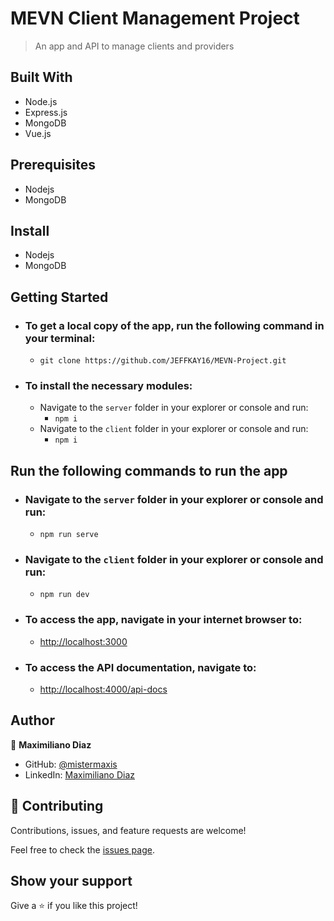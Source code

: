 # MEVN Client Management Project

> An app and API to manage clients and providers

## Built With

- Node.js
- Express.js
- MongoDB
- Vue.js

## Prerequisites

- Nodejs
- MongoDB

## Install

- Nodejs
- MongoDB

## Getting Started

- ### To get a local copy of the app, run the following command in your terminal:
    - `git clone https://github.com/JEFFKAY16/MEVN-Project.git`
- ### To install the necessary modules:
    - Navigate to the `server` folder in your explorer or console and run:
      - `npm i`
    - Navigate to the `client` folder in your explorer or console and run:
      - `npm i`

## Run the following commands to run the app

- ### Navigate to the `server` folder in your explorer or console and run:
  - `npm run serve`
- ### Navigate to the `client` folder in your explorer or console and run:
  - `npm run dev`
- ### To access the app, navigate in your internet browser to:

  - [http://localhost:3000](http://localhost:3000)

- ### To access the API documentation, navigate to:

  - [http://localhost:4000/api-docs](http://localhost:4000/api-docs)


## Author

👤 **Maximiliano Diaz**

- GitHub: [@mistermaxis](https://github.com/mistermaxis)
- LinkedIn: [Maximiliano Diaz](https://www.linkedin.com/in/mistermaxis/)

## 🤝 Contributing

Contributions, issues, and feature requests are welcome!

Feel free to check the [issues page](../../issues/).

## Show your support

Give a ⭐️ if you like this project!